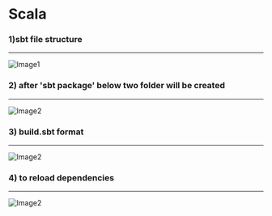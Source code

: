 # Scala

### 1)sbt file structure
_______________________________________________________________________________________________________________
![Image1](https://github.com/jayjayjohn/Scala/blob/master/im/sbt_structure.PNG)

### 2) after 'sbt package' below two folder will be created
_______________________________________________________________________________________________________________
![Image2](https://github.com/jayjayjohn/Scala/blob/master/im/sbt_structure2.PNG)

### 3) build.sbt format 
_______________________________________________________________________________________________________________
![Image2](https://github.com/jayjayjohn/Scala/blob/master/im/sbt_structure3.PNG)

### 4) to reload dependencies
_______________________________________________________________________________________________________________
![Image2](https://github.com/jayjayjohn/Scala/blob/master/im/sbt_structure4.PNG)
